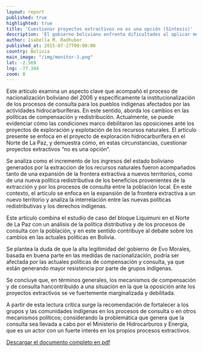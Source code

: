 ```yaml
---
layout: report
published: true
highlighted: true
title: 'Cuestionar proyectos extractivos no es una opción (Síntesis)'
description: 'El gobierno boliviano enfrenta dificultades al aplicar mecanismos de compensación y consulta. Este documento analiza sus implicaciones.'
author: Isabella M. Radhuber
published_at: 2015-07-27T00:00:00
country: Bolivia
main_image: "/img/monitor-1.png"
lat: -2.569
lng: -77.344
zoom: 8
---
```

Este artículo examina un aspecto clave que acompañó el proceso de nacionalización boliviano del 2006 y específicamente la institucionalización de los procesos de consulta para los pueblos indígenas afectados por las actividades hidrocarburíferas. En este sentido, aborda los cambios en las políticas de
compensación y redistribución. Actualmente, se puede evidenciar cómo las condiciones marco debilitaron las oposiciones ante los proyectos de exploración y explotación de los recursos naturales. El artículo presente se enfoca en el proyecto de exploración hidrocarburífera en el Norte de La Paz, y demuestra
cómo, en estas circunstancias, cuestionar proyectos extractivos “no es una opción”. 

Se analiza como el incremento de los ingresos del estado boliviano generados por la extraccion de los recursos naturales fueron acompañados tanto de una expansión de la frontera extractiva a nuevos territorios, como de una nueva política redistributiva de los beneficios provenientes de la extracción y por los procesos de consulta entre la población local. En este contexto, el artículo se enfoca en la expansión de la frontera extractiva a un nuevo territorio y analiza la interrelación entre las nuevas políticas redistributivas y los derechos indígenas. 

Este artículo combina el estudio de caso del bloque Liquimuni en el Norte de La Paz con un análisis de la política distributiva y de los procesos de consulta con la población, y en este sentido contribuye al debate sobre los cambios en las actuales políticas en Bolivia. 

Se plantea la duda de que la alta legitimidad del gobierno de Evo Morales, basada en buena parte en las medidas de nacionalización, podría ser
afectada por las actuales políticas de compensación y consulta, ya que están generando mayor resistencia por parte de grupos indígenas. 

Se concluye que, en términos generales, los mecanismos de compensación y de consulta hancontribuido a una situación en la que la oposición ante los proyectos extractivos se ve fuertemente marginalizada y debilitada.

A partir de esta lectura crítica surge la recomendación de fortalecer a los grupos y las comunidades indígenas en los procesos de consulta o en otros mecanismos políticos; considerando la problemática que genera que la consulta sea llevada a cabo por el Ministerio de Hidrocarburos y Energía, que es un
actor con un fuerte interés en los propios procesos extractivos.

[Descargar el documento completo en pdf](http://www.iss.nl/uploads/media/2_Policy_brief_Bolivia_Rol_de_la_compensacion_y_consulta_09.pdf)

